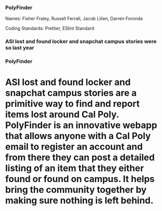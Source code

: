 ### PolyFinder
Names: Fisher Fraley, Russell Ferrall, Jacob Lilien, Darren Foronda

Coding Standards: Prettier, ESlint Standard

### ASI lost and found locker and snapchat campus stories were so last year

### PolyFinder 

# ASI lost and found locker and snapchat campus stories are a primitive way to find and report items lost around Cal Poly. PolyFinder is an innovative webapp that allows anyone with a Cal Poly email to register an account and from there they can post a detailed listing of an item that they either found or found on campus. It helps bring the community together by making sure nothing is left behind. 